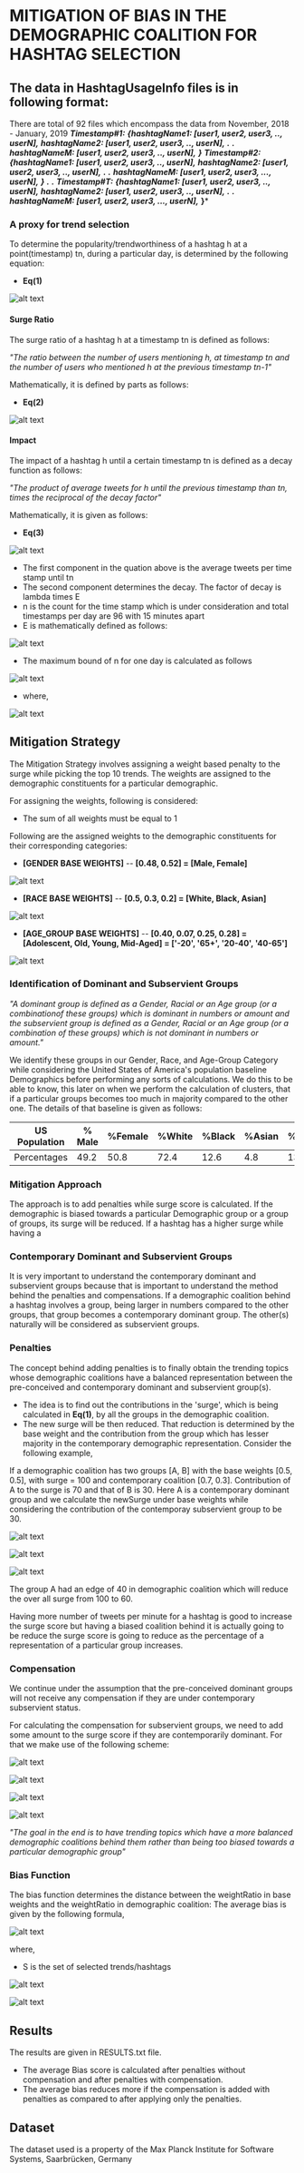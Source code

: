 # MITIGATION OF BIAS IN THE DEMOGRAPHIC COALITION FOR HASHTAG SELECTION

## The data in HashtagUsageInfo files is in following format:
There are total of 92 files which encompass the data from November, 2018 - January, 2019 
***Timestamp#1:***
***{hashtagName1: [user1, user2, user3, .., userN],***
***hashtagName2: [user1, user2, user3, .., userN],***
***.***
***.***
***hashtagNameM: [user1, user2, user3, .., userN],***
***}***
***Timestamp#2:***
***{hashtagName1: [user1, user2, user3, .., userN],***
***hashtagName2: [user1, user2, user3, .., userN],***
***.***
***.***
***hashtagNameM: [user1, user2, user3, ..., userN],***
***}***
***.***
***.***
***Timestamp#T:*** 
***{hashtagName1: [user1, user2, user3, .., userN],***
***hashtagName2: [user1, user2, user3, .., userN],***
***.***
***.***
***hashtagNameM: [user1, user2, user3, ..., userN],***
**}*** 

### A proxy for trend selection

To determine the popularity/trendworthiness of a hashtag h at a point(timestamp) tn, during a particular day, is determined by the following equation:

- **Eq(1)**

![alt text](https://github.com/waleedahmed90/Mitigation_Demographic_Bias/blob/master/Eqs_Images/1.png?raw=true)

#### Surge Ratio

The surge ratio of a hashtag h at a timestamp tn is defined as follows:

*"The ratio between the number of users mentioning h, at timestamp tn and the number of users who mentioned h at the previous timestamp tn-1"*

Mathematically, it is defined by parts as follows:

- **Eq(2)**

![alt text](https://github.com/waleedahmed90/Mitigation_Demographic_Bias/blob/master/Eqs_Images/2.png?raw=true)

#### Impact

The impact of a hashtag h until a certain timestamp tn is defined as a decay function as follows:

*"The product of average tweets for h until the previous timestamp than tn, times the reciprocal of the decay factor"*

Mathematically, it is given as follows:

- **Eq(3)**

![alt text](https://github.com/waleedahmed90/Mitigation_Demographic_Bias/blob/master/Eqs_Images/3.png?raw=true)


  - The first component in the quation above is the average tweets per time stamp until tn
  - The second component determines the decay. The factor of decay is lambda times E
  - n is the count for the time stamp which is under consideration and total timestamps per day are 96 with 15 minutes apart
  - E is mathematically defined as follows:
  
![alt text](https://github.com/waleedahmed90/Mitigation_Demographic_Bias/blob/master/Eqs_Images/4.png?raw=true)

  - The maximum bound of n for one day is calculated as follows
  
![alt text](https://github.com/waleedahmed90/Mitigation_Demographic_Bias/blob/master/Eqs_Images/5.png?raw=true)

- where,

![alt text](https://github.com/waleedahmed90/Mitigation_Demographic_Bias/blob/master/Eqs_Images/6.png?raw=true)
 

## Mitigation Strategy

The Mitigation Strategy involves assigning a weight based penalty to the surge while picking the top 10 trends.
The weights are assigned to the demographic constituents for a particular demographic.

For assigning the weights, following is considered:
- The sum of all weights must be equal to 1

Following are the assigned weights to the demographic constituents for their corresponding categories:

- **[GENDER BASE WEIGHTS]**
-- **[0.48, 0.52] = [Male, Female]**

![alt text](https://github.com/waleedahmed90/Mitigation_Demographic_Bias/blob/master/Eqs_Images/7.png?raw=true) 
 
- **[RACE BASE WEIGHTS]**
-- **[0.5, 0.3, 0.2] = [White, Black, Asian]**

![alt text](https://github.com/waleedahmed90/Mitigation_Demographic_Bias/blob/master/Eqs_Images/8.png?raw=true)

- **[AGE_GROUP BASE WEIGHTS]**
-- **[0.40, 0.07, 0.25, 0.28] = [Adolescent, Old, Young, Mid-Aged] = ['-20', '65+', '20-40', '40-65']**

![alt text](https://github.com/waleedahmed90/Mitigation_Demographic_Bias/blob/master/Eqs_Images/9.png?raw=true)


### Identification of Dominant and Subservient Groups

*"A dominant group is defined as a Gender, Racial or an Age group (or a combinationof these groups) which is dominant in numbers or amount and the subservient group is defined as a Gender, Racial or an Age group (or a combination of these groups) which is not dominant in numbers or amount."*

We identify these groups in our Gender, Race, and Age-Group Category while considering the United States of America's population baseline Demographics before performing any sorts of calculations. We do this to be able to know, this later on when we perform the calculation of clusters, that if a particular groups becomes too much in majority compared to the other one. The details of that baseline is given as follows:



| **US Population**      | % Male | %Female | %White | %Black | %Asian | %Adol. | %Old | %Young | %Mid-Aged |
| ---------------------- |--------|---------| -------|--------|--------|--------|------|--------|-----------|
|    Percentages         |  49.2  |   50.8  |  72.4  |   12.6 |   4.8  |  13.6  | 13.5 |  26.7  |    33.2   |


### Mitigation Approach
The approach is to add penalties while surge score is calculated. If the demographic is biased towards a particular Demographic group or a group of groups, its surge will be reduced.
If a hashtag has a higher surge while having a 

### Contemporary Dominant and Subservient Groups

It is very important to understand the contemporary dominant and subservient groups because that is important to understand the method behind the penalties and compensations.
If a demographic coalition behind a hashtag involves a group, being larger in numbers compared to the other groups, that group becomes a contemporary dominant group. The other(s) naturally will be considered as subservient groups.


### Penalties
The concept behind adding penalties is to finally obtain the trending topics whose demographic coalitions have a balanced representation between the pre-conceived and contemporary dominant and subservient group(s).

- The idea is to find out the contributions in the 'surge', which is being calculated in **Eq(1)**, by all the groups in the demographic coalition.
- The new surge will be then reduced. That reduction is determined by the base weight and the contribution from the group which has lesser majority in the contemporary demographic representation. Consider the following example, 

If a demographic coalition has two groups [A, B] with the base weights [0.5, 0.5], with surge = 100 and contemporary coalition [0.7, 0.3]. Contribution of A to the surge is 70 and that of B is 30. Here A is a contemporary dominant group and we calculate the newSurge under base weights while considering the contribution of the contemporay subservient group to be 30.

![alt text](https://github.com/waleedahmed90/Mitigation_Demographic_Bias/blob/master/Eqs_Images/10.png?raw=true)

![alt text](https://github.com/waleedahmed90/Mitigation_Demographic_Bias/blob/master/Eqs_Images/11.png?raw=true)

![alt text](https://github.com/waleedahmed90/Mitigation_Demographic_Bias/blob/master/Eqs_Images/12.png?raw=true)

The group A had an edge of 40 in demographic coalition which will reduce the over all surge from 100 to 60.

Having more number of tweets per minute for a hashtag is good to increase the surge score but having a biased coalition behind it is actually going to be reduce the surge score is going to reduce as the percentage of a representation of a particular group increases.

### Compensation

We continue under the assumption that the pre-conceived dominant groups will not receive any compensation if they are under contemporary subservient status.

For calculating the compensation for subservient groups, we need to add some amount to the surge score if they are contemporarily dominant. For that we make use of the following scheme: 

![alt text](https://github.com/waleedahmed90/Mitigation_Demographic_Bias/blob/master/Eqs_Images/13.png?raw=true)

![alt text](https://github.com/waleedahmed90/Mitigation_Demographic_Bias/blob/master/Eqs_Images/14.png?raw=true)

![alt text](https://github.com/waleedahmed90/Mitigation_Demographic_Bias/blob/master/Eqs_Images/15.png?raw=true)

![alt text](https://github.com/waleedahmed90/Mitigation_Demographic_Bias/blob/master/Eqs_Images/16.png?raw=true)



*"The goal in the end is to have trending topics which have a more balanced demographic coalitions behind them rather than being too biased towards a particular demographic group"*


### Bias Function

The bias function determines the distance between the weightRatio in base weights and the weightRatio in demographic coalition: The average bias is given by the following formula,

![alt text](https://github.com/waleedahmed90/Mitigation_Demographic_Bias/blob/master/Eqs_Images/17.png?raw=true)

where,
- S is the set of selected trends/hashtags

![alt text](https://github.com/waleedahmed90/Mitigation_Demographic_Bias/blob/master/Eqs_Images/18.png?raw=true)

![alt text](https://github.com/waleedahmed90/Mitigation_Demographic_Bias/blob/master/Eqs_Images/19.png?raw=true)

## Results
The results are given in RESULTS.txt file.

- The average Bias score is calculated after penalties without compensation and after penalties with compensation.
- The average bias reduces more if the compensation is added with penalties as compared to after applying only the penalties.

## Dataset

The dataset used is a property of the Max Planck Institute for Software Systems, Saarbrücken, Germany
